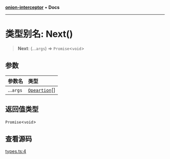 [**onion-interceptor**](../README.md) • **Docs**

***

# 类型别名: Next()

> **Next**: (...`args`) => `Promise`\<`void`\>

## 参数

| 参数名 | 类型 |
| :------ | :------ |
| ...`args` | [`Opeartion`](../interfaces/Opeartion.md)[] |

## 返回值类型

`Promise`\<`void`\>

## 查看源码

[types.ts:4](https://github.com/coverjs/onion-interceptor/blob/1b9d5ae9aaa61676e78600fa57f48aeebb868b75/packages/core/src/types.ts#L4)
